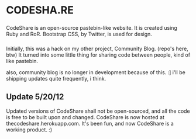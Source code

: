 <h1>CODESHA.RE</h1>

###

CodeShare is an open-source pastebin-like website. It is created using Ruby and RoR.
Bootstrap CSS, by Twitter, is used for design.

###

Initially, this was a hack on my other project, Community Blog. (repo's here, btw)
It turned into some little thing for sharing code between people, kind of like pastebin.

also, community blog is no longer in development because of this. :]
i'll be shipping updates quite frequently, i think. 

###

Update 5/20/12
---
Updated versions of CodeShare shall not be open-sourced, and all the code is free to be built upon and changed. CodeShare is now hosted at thecodeshare.herokuapp.com. It's been fun, and now CodeShare is a working product. :)